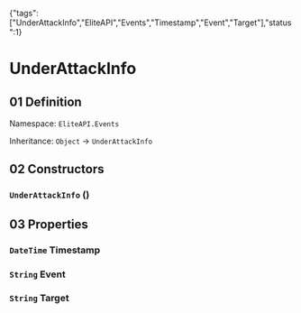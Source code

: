 {"tags":["UnderAttackInfo","EliteAPI","Events","Timestamp","Event","Target"],"status":1}

# UnderAttackInfo

## 01 Definition

Namespace: `EliteAPI.Events`

Inheritance: `Object` → `UnderAttackInfo`

## 02 Constructors

### `UnderAttackInfo` ()

## 03 Properties

### `DateTime` Timestamp

### `String` Event

### `String` Target


